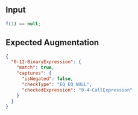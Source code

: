 
## Input
```javascript input
f(1) == null;
```

## Expected Augmentation
```json expected augmentations
{
  "0-12-BinaryExpression": {
    "match": true,
    "captures": {
      "isNegated": false,
      "checkType": "EQ_EQ_NULL",
      "checkedExpression": "0-4-CallExpression"
    }
  }
}
```
